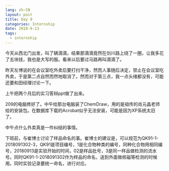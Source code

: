 ```yaml
---
lang: zh-CN
layout: post
title: Day 9
categories: Internship
date: 2018-9-13
tags:
  - internship
---
```


今天从西北门出发，叫了辆滴滴，结果那滴滴竟然在剑川路上绕了一圈，让我多花了五块钱，我也是大写的服。看来以后要过马路再叫滴滴了。

昨天左博说的在会议室吃外卖后要打扫干净，然而人事随后决定，禁止在会议室吃外卖，于是第二点自然而然地取消了。然而对于第三点，我一点头绪都没有，可能还要和田经理讨论一下。

上午把两个月后的实习答辩ppt做了出来。

209的电脑修好了。中午给那台电脑装了ChemDraw，用的是祖传的肖元晶老师给的安装包。在数据库下载的Acrobat似乎无法安装，可能是因为XP系统太旧了。

中午点什么外卖真是一件纠结的事情。

下班前，与崔博士讨论了样品命名的事。崔博士的建议是，可以规范为QK91-1-2018091302-3，QK91是项目编号，1是化合物种类的编号，同种化合物用相同编号，20180913是实验开始的时间，02是样品批号，3是同一样品做检测的流水号。同时QK91-1-2018091302作为样品的命名，送到外面做核磁等检测的时候用。同时实验记录要统一命名，进行对应。